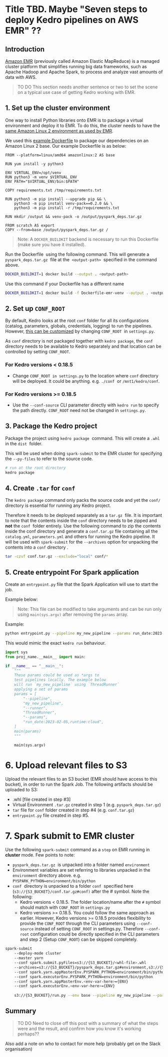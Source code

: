 # Title TBD. Maybe "Seven steps to deploy Kedro pipelines on AWS EMR" ??

## Introduction


[Amazon EMR](https://aws.amazon.com/emr/) (previously called Amazon Elastic MapReduce) is a managed cluster platform that simplifies running big data frameworks, such as Apache Hadoop and Apache Spark, to process and analyze vast amounts of data with AWS.

> TO DO 
This section needs another sentence or two to set the scene on a typical use case of getting Kedro working with EMR.

## 1. Set up the cluster environment

One way to install Python libraries onto EMR is to package a virtual environment and deploy it to EMR. To do this, the cluster needs to have the [same Amazon Linux 2 environment as used by EMR](https://docs.aws.amazon.com/emr/latest/EMR-Serverless-UserGuide).

We used this [example Dockerfile](https://github.com/aws-samples/emr-serverless-samples/tree/main/examples/pyspark/dependencies) to package our dependencies on an Amazon Linux 2 base. Our example Dockerfile is as below: 

```text
FROM --platform=linux/amd64 amazonlinux:2 AS base 

RUN yum install -y python3 

ENV VIRTUAL_ENV=/opt/venv 
RUN python3 -m venv $VIRTUAL_ENV 
ENV PATH="$VIRTUAL_ENV/bin:$PATH" 

COPY requirements.txt /tmp/requirements.txt 

RUN python3 -m pip install --upgrade pip && \
    python3 -m pip install venv-pack==0.2.0 && \ 
    python3 -m pip install -r /tmp/requirements.txt 
    
RUN mkdir /output && venv-pack -o /output/pyspark_deps.tar.gz 

FROM scratch AS export 
COPY --from=base /output/pyspark_deps.tar.gz /
```


> Note: A `DOCKER_BUILDKIT` backend is necessary to run this Dockerfile (make sure you have it installed).

Run the Dockerfile  using the following command. This will generate a `pyspark_deps.tar.gz`  file at the  `<output-path>`  specified in the command above. 

```bash
DOCKER_BUILDKIT=1 docker build --output . <output-path> 
```

Use this command if your Dockerfile has a different name 

```bash
DOCKER_BUILDKIT=1 docker build -f Dockerfile-emr-venv --output . <output-path>
```

## 2. Set up `CONF_ROOT`

By default, Kedro looks at the root `conf` folder for all its configurations (catalog, parameters, globals, credentials, logging) to run the pipelines. However, [this can be customized](https://docs.kedro.org/en/stable/kedro_project_setup/configuration.html#configuration-root) by changing `CONF_ROOT`  in `settings.py`. 

As `conf` directory is not packaged together with `kedro package`, the `conf` directory needs to be available to Kedro separately and that location can be controlled by setting `CONF_ROOT`. 

### For Kedro versions < 0.18.5

-   Change `CONF_ROOT in settings.py` to the location where `conf` directory will be deployed. It could be anything. e.g. `./conf`  or `/mnt1/kedro/conf`. 

### For Kedro versions >= 0.18.5

-   Use the `--conf-source` CLI parameter directly with `kedro run` to specify the path directly. `CONF_ROOT` need not be changed in `settings.py`.

## 3. Package the Kedro project

Package the project using `kedro package`  command. This will create a `.whl` in the `dist`  folder. 

This will be used when doing `spark-submit` to the EMR cluster for specifying the `--py-files` to refer to the source code. 

```bash
# run at the root directory 
kedro package
```

## 4. Create `.tar` for `conf`

The `kedro package` command only packs the source code and yet the `conf/` directory is essential for running any Kedro project.

Therefore it needs to be deployed separately as a `tar.gz`  file. It is important to note that the contents inside the `conf` directory needs
to be zipped and **not** the `conf`  folder entirely. Use the following command to zip the contents inside the conf directory and generate a `conf.tar.gz` file containing all the `catalog.yml`, `parameters.yml` and others for running the Kedro pipeline. It will be used with `spark-submit` for the `--archives` option for unpacking the contents into a `conf` directory .

```bash
tar -czvf conf.tar.gz --exclude="local" conf/*
```

## 5. Create entrypoint For Spark application 

Create an `entrypoint.py` file that the Spark Application will use to start the job. 

Example below:

> Note: This file can be modified to take arguments and can be run only
using `main(sys.argv)` after removing the `params` array. 

Example:

```bash
python entrypoint.py --pipeline my_new_pipeline --params run_date:2023-02-05,runtime:cloud
```
This would mimic the exact `kedro run` behaviour.

```python
import sys 
from proj_name.__main__ import main: 

if __name__ == "__main__":
	"""
	These params could be used as *args to 
	test pipelines locally. The example below 
	will run `my_new_pipeline` using `ThreadRunner`
	applying a set of params
	params = [ 
		"--pipeline", 
		"my_new_pipeline", 
		"--runner", 
		"ThreadRunner", 
		"--params", 
		"run_date:2023-02-05,runtime:cloud", 
	] 
	main(params) 
	"""

	main(sys.argv)
```

# 6. Upload relevant files to S3

Upload the relevant files to an S3 bucket (EMR should have access to this bucket), in order to run the Spark Job. The following artifacts should be uploaded to S3:

-   .whl [file created in step #3]
-   Virtual Environment `.tar.gz` created in step 1 (e.g. `pyspark_deps.tar.gz`)
-   `tar` file for `conf` folder created in step #4 (e.g. `conf.tar.gz`)
-   `entrypoint.py` file created in step #5.

# 7. Spark submit to EMR cluster

Use the following `spark-submit` command as a `step` on EMR running in **cluster** mode. Few points to note:

-   `pyspark_deps.tar.gz`  is unpacked into a folder named `environment`
-   Environment variables are set referring to libraries unpacked in the `environment` directory above. e.g. `PYSPARK_PYTHON=environment/bin/python`
-   `conf`  directory is unpacked to a folder `conf`  specified here
    (`s3://{S3_BUCKET}/conf.tar.gz#conf)` after the # symbol. Note the following:
    -   Kedro versions < 0.18.5. The folder location/name after the `#` symbol should match with `CONF_ROOT` in `settings.py` 
    -   Kedro versions >= 0.18.5. You could follow the same approach as earlier. However, Kedro versions >= 0.18.5 provides flexibility to provide the `CONF_ROOT` through the CLI parameters using `--conf-source` instead of setting `CONF_ROOT` in settings.py. Therefore `--conf-root` configuration could be directly specified in the CLI parameters and step 2 (Setup `CONF_ROOT`) can be skipped completely.
        
```bash
spark-submit 
    --deploy-mode cluster 
    --master yarn 
    --conf spark.submit.pyFiles=s3://{S3_BUCKET}/<whl-file>.whl
    --archives=s3://{S3_BUCKET}/pyspark_deps.tar.gz#environment,s3://{S3_BUCKET}/conf.tar.gz#conf
    --conf spark.yarn.appMasterEnv.PYSPARK_PYTHON=environment/bin/python
    --conf spark.executorEnv.PYSPARK_PYTHON=environment/bin/python 
    --conf spark.yarn.appMasterEnv.<env-var-here>={ENV} 
    --conf spark.executorEnv.<env-var-here>={ENV} 
    
    s3://{S3_BUCKET}/run.py --env base --pipeline my_new_pipeline --params run_date:2023-03-07,runtime:cloud
```

## Summary

> TO DO
Need to close off this post with a summary of what the steps were and the result, and confirm how you know it's working perhaps??

Also add a note on who to contact for more help (probably get on the Slack organisation)
